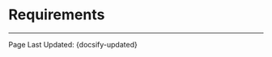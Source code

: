 # Requirements


<!-- Do not edit -->
<hr/>
<footer>
<span>Page Last Updated: {docsify-updated}</span>
</footer>
